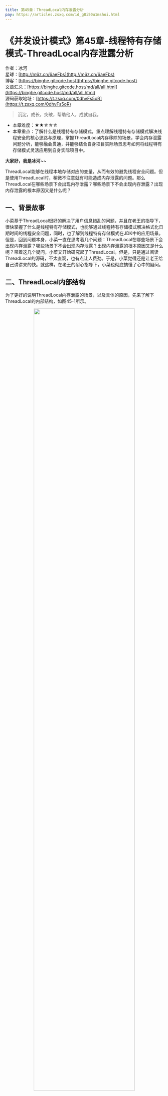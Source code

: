 ```yaml
---
title: 第45章：ThreadLocal内存泄露分析
pay: https://articles.zsxq.com/id_g8i50u1mshoi.html
---
```


# 《并发设计模式》第45章-线程特有存储模式-ThreadLocal内存泄露分析

作者：冰河
<br/>星球：[http://m6z.cn/6aeFbs](http://m6z.cn/6aeFbs)
<br/>博客：[https://binghe.gitcode.host](https://binghe.gitcode.host)
<br/>文章汇总：[https://binghe.gitcode.host/md/all/all.html](https://binghe.gitcode.host/md/all/all.html)
<br/>源码获取地址：[https://t.zsxq.com/0dhvFs5oR](https://t.zsxq.com/0dhvFs5oR)

> 沉淀，成长，突破，帮助他人，成就自我。

* 本章难度：★★☆☆☆
* 本章重点：了解什么是线程特有存储模式，重点理解线程特有存储模式解决线程安全的核心思路与原理，掌握ThreadLocal内存移除的场景，学会内存泄露问题分析，能够融会贯通，并能够结合自身项目实际场景思考如何将线程特有存储模式灵活应用到自身实际项目中。

**大家好，我是冰河~~**

ThreadLocal能够在线程本地存储对应的变量，从而有效的避免线程安全问题。但是使用ThreadLocal时，稍微不注意就有可能造成内存泄露的问题。那么ThreadLocal在哪些场景下会出现内存泄露？哪些场景下不会出现内存泄露？出现内存泄露的根本原因又是什么呢？

## 一、背景故事

小菜基于ThreadLocal很好的解决了用户信息错乱的问题，并且在老王的指导下，很快掌握了什么是线程特有存储模式，也能够通过线程特有存储模式解决格式化日期时间的线程安全问题，同时，也了解到线程特有存储模式在JDK中的应用场景。但是，回到问题本身，小菜一直在思考着几个问题：ThreadLocal在哪些场景下会出现内存泄露？哪些场景下不会出现内存泄露？出现内存泄露的根本原因又是什么呢？带着这几个疑问，小菜又开始研究起了ThreadLocal。但是，只是通过阅读ThreadLocal的源码，不太直观，也有点让人费劲。于是，小菜觉得还是让老王给自己讲讲来的快。就这样，在老王的耐心指导下，小菜也彻底搞懂了心中的疑问。

## 二、ThreadLocal内部结构

为了更好的说明ThreadLocal内存泄露的场景，以及具体的原因，先来了解下ThreadLocal的内部结构，如图45-1所示。

<div align="center">
    <img src="https://binghe.gitcode.host/assets/images/core/concurrent/2023-11-01-001.png?raw=true" width="80%">
    <br/>
</div>

可以看到，ThreadLocal对象是存储在每个Thread线程内部的ThreadLocalMap中的，并且在ThreadLocalMap中有一个Entry数组，Entry数组中的每一个元素都是一个Entry对象，每个Entry对象中存储着一个ThreadLocal对象与其对应的value值，每个Entry对象在Entry数组中的位置是通过ThreadLocal对象的threadLocalHashCode计算出来的，以此来快速定位Entry对象在Entry数组中的位置。所以，在Thread中，可以存储多个ThreadLocal对象。

## 三、不会出现内存泄露的场景

了解完ThreadLocal的内部存储结构后，我们先来思考下哪些场景下ThreadLocal不会发生内存泄露，假设我们单独开启一个线程，并且将变量存储到ThreadLocal中，如图45-2所示。

<div align="center">
    <img src="https://binghe.gitcode.host/assets/images/core/concurrent/2023-11-01-002.png?raw=true" width="80%">
    <br/>
</div>

可以看到，Thread线程在正常执行的情况下，会引用ThreadLocalMap的实例对象，只要Thread线程一直在执行任务，这种引用关系就一直存在。当Thread线程执行任务结束退出时，Thread线程与ThreadLocalMap实例对象之间的引用关系就不存在了，如图45-3所示。

<div align="center">
    <img src="https://binghe.gitcode.host/assets/images/core/concurrent/2023-11-01-003.png?raw=true" width="80%">
    <br/>
</div>

## 查看全文

加入[冰河技术](http://m6z.cn/6aeFbs)知识星球，解锁完整技术文章与完整代码